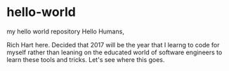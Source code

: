 # hello-world
my hello world repository
Hello Humans,

Rich Hart here. Decided that 2017 will be the year that I learng to code for myself rather than leaning on the educated world of software engineers to learn these tools and tricks. Let's see where this goes.
